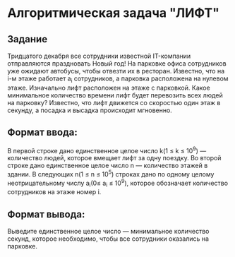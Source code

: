 # Алгоритмическая задача "ЛИФТ"

## Задание    
Тридцатого декабря все сотрудники известной IT-компании отправляются праздновать Новый год! 
На парковке офиса сотрудников уже ожидают автобусы, чтобы отвезти их в ресторан. 
Известно, что на i-м этаже работает a<sub>i</sub> сотрудников, а парковка расположена на нулевом этаже. 
Изначально лифт расположен на этаже с парковкой. 
Какое минимальное количество времени лифт будет перевозить всех людей на парковку? 
Известно, что лифт движется со скоростью один этаж в секунду, а посадка и высадка происходит мгновенно.


## Формат ввода:
В первой строке дано единственное целое число k(1 ≤ k ≤ 10<sup>9</sup>)  — количество людей, которое вмещает лифт за одну поездку. 
Во второй строке дано единственное целое число n  — количество этажей в здании. 
В следующих n(1 ≤ n ≤ 10<sup>5</sup>) строках дано по одному целому неотрицательному числу a<sub>i</sub>(0≤ a<sub>i</sub> ≤ 10<sup>9</sup>), которое обозначает количество сотрудников на этаже номер i.

## Формат вывода:
Выведите единственное целое число  — минимальное количество секунд, которое необходимо, чтобы все сотрудники оказались на парковке. 